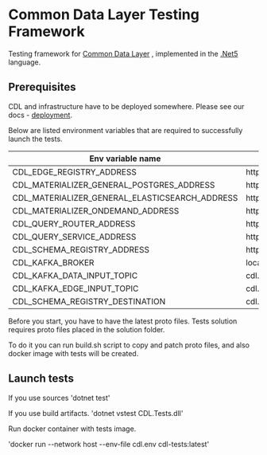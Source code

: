 # Common Data Layer Testing Framework

Testing framework for [Common Data Layer][cdl] , implemented in the [.Net5][net5] language.

## Prerequisites

CDL and infrastructure have to be deployed somewhere. Please see our docs - [deployment][deployment]. 

Below are listed environment variables that are required to successfully launch the tests.


| Env variable name | Value |
|---|---|
| CDL_EDGE_REGISTRY_ADDRESS | http://localhost:50110 |
| CDL_MATERIALIZER_GENERAL_POSTGRES_ADDRESS | http://localhost:50203 |
| CDL_MATERIALIZER_GENERAL_ELASTICSEARCH_ADDRESS | http://localhost:50213 |
| CDL_MATERIALIZER_ONDEMAND_ADDRESS | http://localhost:50108 |
| CDL_QUERY_ROUTER_ADDRESS | http://localhost:50103 |
| CDL_QUERY_SERVICE_ADDRESS | http://localhost:50201 |
| CDL_SCHEMA_REGISTRY_ADDRESS | http://localhost:50101 |
| CDL_KAFKA_BROKER | localhost:9092 |
| CDL_KAFKA_DATA_INPUT_TOPIC | cdl.data.input |
| CDL_KAFKA_EDGE_INPUT_TOPIC | cdl.edge.input |
| CDL_SCHEMA_REGISTRY_DESTINATION | cdl.document.1.data |

Before you start, you have to have the latest proto files. Tests solution requires proto files placed in the solution folder. 


To do it you can run build.sh script to copy and patch proto files, and also docker image with tests will be created.

## Launch tests
If you use sources 'dotnet test'

If you use build artifacts. 'dotnet vstest CDL.Tests.dll'

Run docker container with tests image. 

'docker run --network host --env-file cdl.env cdl-tests:latest'

[net5]: https://docs.microsoft.com/en-us/aspnet/core/?view=aspnetcore-5.0
[cdl]: https://epiphany-platform.github.io/CommonDataLayer/
[deployment]: https://epiphany-platform.github.io/CommonDataLayer/deployment/index.html
